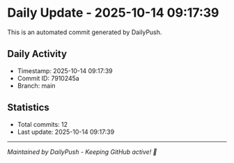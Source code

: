 # Daily Update - 2025-10-14 09:17:39

This is an automated commit generated by DailyPush.

## Daily Activity
- Timestamp: 2025-10-14 09:17:39
- Commit ID: 7910245a
- Branch: main

## Statistics
- Total commits: 12
- Last update: 2025-10-14 09:17:39

---
*Maintained by DailyPush - Keeping GitHub active! 🚀*
